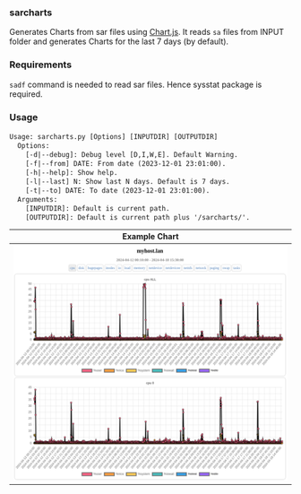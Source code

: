 ### sarcharts
Generates Charts from sar files using [Chart.js](https://www.chartjs.org/). It reads `sa` files from INPUT folder and generates Charts for the last 7 days (by default).

### Requirements
`sadf` command is needed to read sar files. Hence sysstat package is required.

### Usage
~~~
Usage: sarcharts.py [Options] [INPUTDIR] [OUTPUTDIR]
  Options:
    [-d|--debug]: Debug level [D,I,W,E]. Default Warning.
    [-f|--from] DATE: From date (2023-12-01 23:01:00).
    [-h|--help]: Show help.
    [-l|--last] N: Show last N days. Default is 7 days.
    [-t|--to] DATE: To date (2023-12-01 23:01:00).
  Arguments:
    [INPUTDIR]: Default is current path.
    [OUTPUTDIR]: Default is current path plus '/sarcharts/'.
~~~

| Example Chart |
| --- |
| ![](_README_files/sarcharts.png) |

